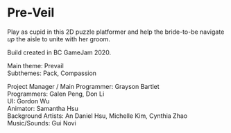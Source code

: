 # Pre-Veil
Play as cupid in this 2D puzzle platformer and help the bride-to-be navigate *up* the aisle to unite with her groom.

Build created in BC GameJam 2020.

Main theme: Prevail<br>
Subthemes: Pack, Compassion

Project Manager / Main Programmer: Grayson Bartlet<br>
Programmers: Galen Peng, Don Li<br>
UI: Gordon Wu<br>
Animator: Samantha Hsu<br>
Background Artists: An Daniel Hsu, Michelle Kim, Cynthia Zhao<br>
Music/Sounds: Gui Novi
